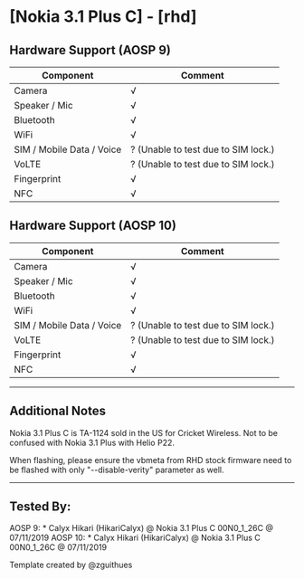 # [Nokia 3.1 Plus C] - [rhd]

## Hardware Support (AOSP 9)
| Component                 |      Comment                                              |
|---------------------------|-----------------------------------------------------------|
| Camera                    | √                                                         |
| Speaker / Mic             | √                                                         |
| Bluetooth                 | √                                                         |
| WiFi                      | √                                                         |
| SIM / Mobile Data / Voice | ? (Unable to test due to SIM lock.)                       |
| VoLTE                     | ? (Unable to test due to SIM lock.)                       |
| Fingerprint               | √                                                         |
| NFC                       | √                                                         |

## Hardware Support (AOSP 10)
| Component                 |      Comment                                              |
|---------------------------|-----------------------------------------------------------|
| Camera                    | √                                                         |
| Speaker / Mic             | √                                                         |
| Bluetooth                 | √                                                         |
| WiFi                      | √                                                         |
| SIM / Mobile Data / Voice | ? (Unable to test due to SIM lock.)                       |
| VoLTE                     | ? (Unable to test due to SIM lock.)                       |
| Fingerprint               | √                                                         |
| NFC                       | √                                                         |

***
## Additional Notes

Nokia 3.1 Plus C is TA-1124 sold in the US for Cricket Wireless. Not to be confused with Nokia 3.1 Plus with Helio P22.

When flashing, please ensure the vbmeta from RHD stock firmware need to be flashed with only "--disable-verity" parameter as well.

***


## Tested By:
AOSP 9: * Calyx Hikari (HikariCalyx) @ Nokia 3.1 Plus C 00N0_1_26C @ 07/11/2019
AOSP 10: * Calyx Hikari (HikariCalyx) @ Nokia 3.1 Plus C 00N0_1_26C @ 07/11/2019

Template created by @zguithues
